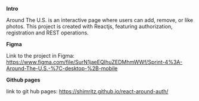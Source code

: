 **Intro**

Around The U.S. is an interactive page where users can add, remove, or like photos.
This project is created with Reactjs, featuring authorization, registration and REST operations.

**Figma**

Link to the project in Figma: https://www.figma.com/file/SurN1jaeEQIhuZEDMhmWWf/Sprint-4%3A-Around-The-U.S.-%7C-desktop-%2B-mobile

**Github pages**

link to git hub pages: https://shimritz.github.io/react-around-auth/
